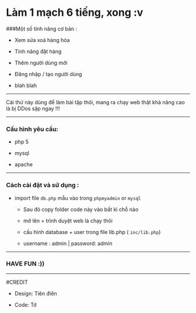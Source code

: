 # Làm 1 mạch 6 tiếng, xong :v

###Một số tính năng cơ bản : 
    
- Xem sửa xoá hàng hóa 

- Tính năng đặt hàng 

- Thêm người dùng mới 

- Đăng nhập / tạo người dùng 

- blah blah 
    
    
---


Cái thứ này dùng để làm bài tập thôi, mang ra chạy web thật khả năng cao là bị DDos  sập ngay !!! 


---

### Cấu hình yêu cầu:

- php 5

- mysql

- apache 



---

### Cách cài đặt và sử dụng :


    
- import file `db.php` mẫu vào trong `phpmyadmin` or `mysql`
    
    - Sau đó copy folder code này vào bất kì chỗ nào
    
    - mở lên = trình duyệt web là chạy thôi
    
    - cấu hình database + user trong file  lib.php (  `inc/lib.php`) 
    
    - username : admin | password: admin

---

### HAVE FUN :)) 



---



#CREDIT

- Design: Tiên điên


- Code: Tớ
 